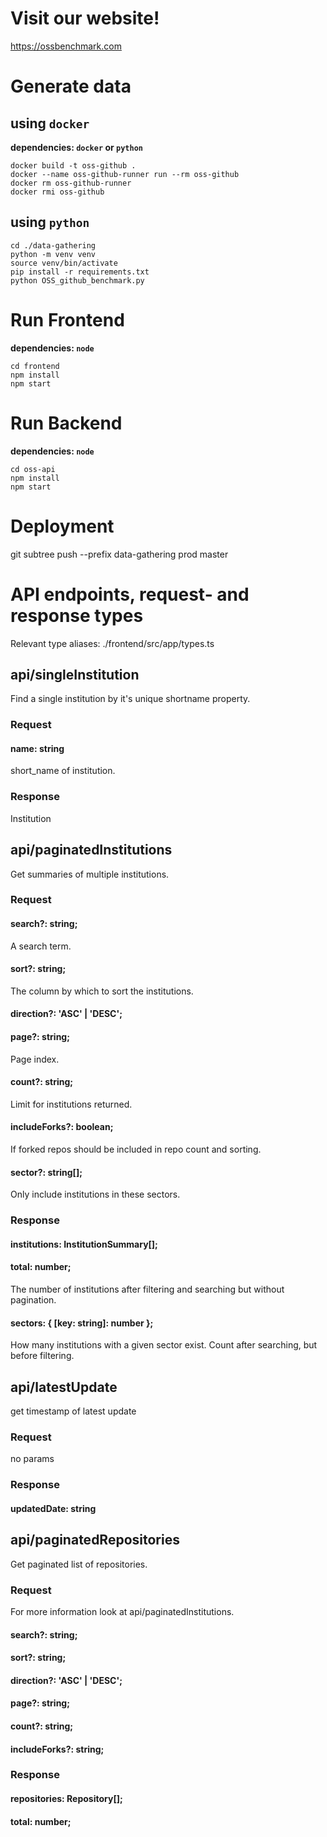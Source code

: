# Visit our website!

https://ossbenchmark.com

# Generate data

## using `docker`

**dependencies: `docker` or `python`**

```
docker build -t oss-github .
docker --name oss-github-runner run --rm oss-github
docker rm oss-github-runner
docker rmi oss-github
```

## using `python`

```
cd ./data-gathering
python -m venv venv
source venv/bin/activate
pip install -r requirements.txt
python OSS_github_benchmark.py
```

# Run Frontend

**dependencies: `node`**

```
cd frontend
npm install
npm start
```

# Run Backend

**dependencies: `node`**

```
cd oss-api
npm install
npm start
```

# Deployment

git subtree push --prefix data-gathering prod master

# API endpoints, request- and response types

Relevant type aliases: ./frontend/src/app/types.ts

## api/singleInstitution

Find a single institution by it's unique shortname property.

### Request

#### name: string

short_name of institution.

### Response

Institution

## api/paginatedInstitutions

Get summaries of multiple institutions.

### Request

#### search?: string;

A search term.

#### sort?: string;

The column by which to sort the institutions.

#### direction?: 'ASC' | 'DESC';

#### page?: string;

Page index.

#### count?: string;

Limit for institutions returned.

#### includeForks?: boolean;

If forked repos should be included in repo count and sorting.

#### sector?: string[];

Only include institutions in these sectors.

### Response

#### institutions: InstitutionSummary[];

#### total: number;

The number of institutions after filtering and searching but without pagination.

#### sectors: { [key: string]: number };

How many institutions with a given sector exist. Count after searching, but before filtering.

## api/latestUpdate

get timestamp of latest update

### Request

no params

### Response

#### updatedDate: string

## api/paginatedRepositories

Get paginated list of repositories.

### Request

For more information look at api/paginatedInstitutions.

#### search?: string;

#### sort?: string;

#### direction?: 'ASC' | 'DESC';

#### page?: string;

#### count?: string;

#### includeForks?: string;

### Response

#### repositories: Repository[];

#### total: number;

